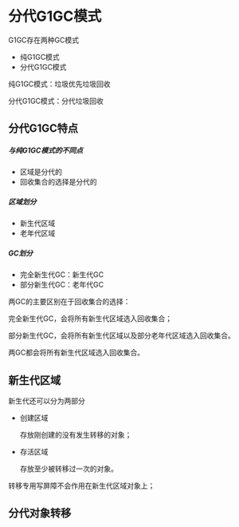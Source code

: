 # 分代G1GC模式

G1GC存在两种GC模式

- 纯G1GC模式
- 分代G1GC模式

纯G1GC模式：垃圾优先垃圾回收

分代G1GC模式：分代垃圾回收

## 分代G1GC特点

##### 与纯G1GC模式的不同点

- 区域是分代的
- 回收集合的选择是分代的

##### 区域划分

- 新生代区域
- 老年代区域

##### GC划分

- 完全新生代GC：新生代GC
- 部分新生代GC：老年代GC

两GC的主要区别在于回收集合的选择：

完全新生代GC，会将所有新生代区域选入回收集合；

部分新生代GC，会将所有新生代区域以及部分老年代区域选入回收集合。

两GC都会将所有新生代区域选入回收集合。



## 新生代区域

新生代还可以分为两部分

- 创建区域

  存放刚创建的没有发生转移的对象；

- 存活区域

  存放至少被转移过一次的对象。

转移专用写屏障不会作用在新生代区域对象上；



## 分代对象转移

